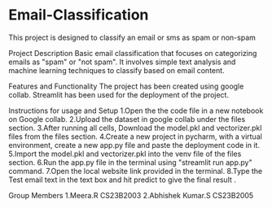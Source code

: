 # Email-Classification
This project is designed to classify an email or sms as spam or non-spam

Project Description
Basic email classification that focuses on categorizing emails as "spam" or "not spam". It involves simple text analysis and machine learning techniques to classify based on email content.

Features and Functionality
The project has been created using google collab.
Streamlit has been used for the deployment of the project. 

Instructions for usage and Setup
1.Open the the code file in a new notebook on Google collab.
2.Upload the dataset in google collab under the files section.
3.After running all cells, Download the model.pkl and vectorizer.pkl files from the files section. 
4.Create a new project in pycharm, with a virtual environment, create a new app.py file and paste the deployment code in it. 
5.Import the model.pkl and vectorizer.pkl into the venv file of the files section.
6.Run the app.py file in the terminal using "streamlit run app.py" command.
7.Open the local website link provided in the terminal.
8.Type the Test email text in the text box and hit predict to give the final result .

Group Members
1.Meera.R CS23B2003
2.Abhishek Kumar.S CS23B2005



